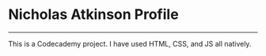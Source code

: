 # Nicholas Atkinson Profile
----------------------------

This is a Codecademy project. I have used HTML, CSS, and JS all natively.